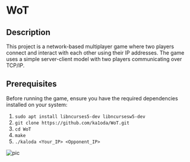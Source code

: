# WoT

## Description
This project is a network-based multiplayer game where two players connect and interact with each other using their IP addresses. The game uses a simple server-client model with two players communicating over TCP/IP.


## Prerequisites
Before running the game, ensure you have the required dependencies installed on your system:


1. ```sudo apt install libncurses5-dev libncursesw5-dev```
2. ```git clone https://github.com/ka1oda/WoT.git```
3. ```cd WoT```
4. ```make```
5. ```./kaloda <Your_IP> <Opponent_IP> ```




![pic](https://github.com/user-attachments/assets/d644e577-3e96-4a1a-801f-65d81635a8a3)

